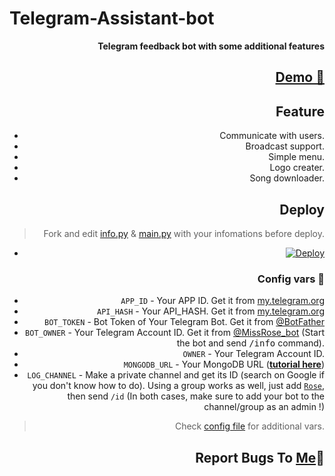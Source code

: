 # Telegram-Assistant-bot
<div align="right">
 
<p><b>Telegram feedback bot with some additional features</b></p> 

## [Demo 💎](https://t.me/GOD_DRAGOOP_BOT)

## Feature
- Communicate with users.
- Broadcast support.
- Simple menu.
- Logo creater.
- Song downloader.

## Deploy
> Fork and edit [info.py](https://github.com/Dragobotz/Assistant/blob/main/info.py) & [main.py](https://github.com/Dragobotz/Assistant/blob/main/bot/main.py) with your infomations before deploy.

- [![Deploy](https://www.herokucdn.com/deploy/button.svg)](https://heroku.com/deploy?) 

### Config vars 📖
- `APP_ID` - Your APP ID. Get it from [my.telegram.org](my.telegram.org)
- `API_HASH` - Your API_HASH. Get it from [my.telegram.org](my.telegram.org)
- `BOT_TOKEN` - Bot Token of Your Telegram Bot. Get it from [@BotFather](https://t.me/BotFather)
- `BOT_OWNER` - Your Telegram Account ID. Get it from [@MissRose_bot](https://t.me/MissRose_bot) (Start the bot and send <samp>/info</samp> command).
- `OWNER` - Your Telegram Account ID.
- `MONGODB_URL` - Your MongoDB URL ([**tutorial here**](http://www.youtube.com/watch?v=YjHfBW8RxiU))
- `LOG_CHANNEL` - Make a private channel and get its ID (search on Google if you don't know how to do). Using a group works as well, just add [`Rose`](https://t.me/MissRose_bot?startgroup=startbot), then send `/id` (In both cases, make sure to add your bot to the channel/group as an admin !)
> Check [config file](https://github.com/Sithijatd/Telegram-feedback-bot/blob/main/info.py) for additional vars.

## Report Bugs To [Me](https://t.me/GOD_DRAGOOP_BOT)🌟
